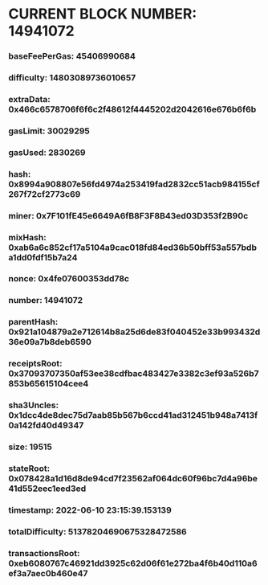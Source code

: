 # CURRENT BLOCK NUMBER: 14941072

### baseFeePerGas: 45406990684
### difficulty: 14803089736010657
### extraData: 0x466c6578706f6f6c2f48612f4445202d2042616e676b6f6b
### gasLimit: 30029295
### gasUsed: 2830269
### hash: 0x8994a908807e56fd4974a253419fad2832cc51acb984155cf267f72cf2773c69
### miner: 0x7F101fE45e6649A6fB8F3F8B43ed03D353f2B90c
### mixHash: 0xab6a6c852cf17a5104a9cac018fd84ed36b50bff53a557bdba1dd0fdf15b7a24
### nonce: 0x4fe07600353dd78c
### number: 14941072
### parentHash: 0x921a104879a2e712614b8a25d6de83f040452e33b993432d36e09a7b8deb6590
### receiptsRoot: 0x37093707350af53ee38cdfbac483427e3382c3ef93a526b7853b65615104cee4
### sha3Uncles: 0x1dcc4de8dec75d7aab85b567b6ccd41ad312451b948a7413f0a142fd40d49347
### size: 19515
### stateRoot: 0x078428a1d16d8de94cd7f23562af064dc60f96bc7d4a96be41d552eec1eed3ed
### timestamp: 2022-06-10 23:15:39.153139
### totalDifficulty: 51378204690675328472586
### transactionsRoot: 0xeb6080767c46921dd3925c62d06f61e272ba4f6b40d110a6ef3a7aec0b460e47
